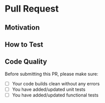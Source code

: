 # Pull Request

## Motivation

<!-- Please describe this PR briefly -->

<!-- Please link the ticket related with this PR -->

<!-- Please provide Screenshots if applicable -->

## How to Test

<!-- Please describe that how to test this PR -->

## Code Quality

Before submitting this PR, please make sure:

- [ ] Your code builds clean without any errors
- [ ] You have added/updated unit tests
- [ ] You have added/updated functional tests

